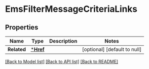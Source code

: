# EmsFilterMessageCriteriaLinks

## Properties
Name | Type | Description | Notes
------------ | ------------- | ------------- | -------------
**Related** | [***Href**](href.md) |  | [optional] [default to null]

[[Back to Model list]](../README.md#documentation-for-models) [[Back to API list]](../README.md#documentation-for-api-endpoints) [[Back to README]](../README.md)



